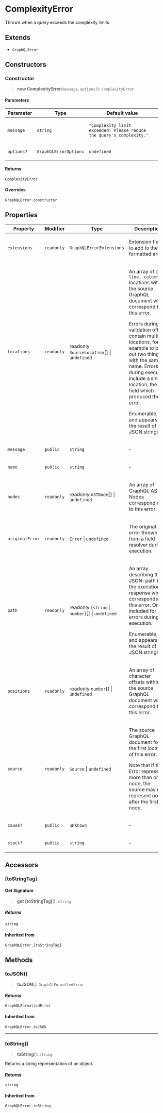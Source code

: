 # ComplexityError

Thrown when a query exceeds the complexity limits.

## Extends

- `GraphQLError`

## Constructors

### Constructor

> **new ComplexityError**(`message`, `options?`): `ComplexityError`

#### Parameters

<table>
<thead>
<tr>
<th>Parameter</th>
<th>Type</th>
<th>Default value</th>
</tr>
</thead>
<tbody>
<tr>
<td>

`message`

</td>
<td>

`string`

</td>
<td>

`"Complexity limit exceeded! Please reduce the query's complexity."`

</td>
</tr>
<tr>
<td>

`options?`

</td>
<td>

`GraphQLErrorOptions`

</td>
<td>

`undefined`

</td>
</tr>
</tbody>
</table>

#### Returns

`ComplexityError`

#### Overrides

`GraphQLError.constructor`

## Properties

<table>
<thead>
<tr>
<th>Property</th>
<th>Modifier</th>
<th>Type</th>
<th>Description</th>
<th>Inherited from</th>
</tr>
</thead>
<tbody>
<tr>
<td>

<a id="extensions"></a> `extensions`

</td>
<td>

`readonly`

</td>
<td>

`GraphQLErrorExtensions`

</td>
<td>

Extension fields to add to the formatted error.

</td>
<td>

`GraphQLError.extensions`

</td>
</tr>
<tr>
<td>

<a id="locations"></a> `locations`

</td>
<td>

`readonly`

</td>
<td>

readonly `SourceLocation`[] \| `undefined`

</td>
<td>

An array of `{ line, column }` locations within the source GraphQL document
which correspond to this error.

Errors during validation often contain multiple locations, for example to
point out two things with the same name. Errors during execution include a
single location, the field which produced the error.

Enumerable, and appears in the result of JSON.stringify().

</td>
<td>

`GraphQLError.locations`

</td>
</tr>
<tr>
<td>

<a id="message"></a> `message`

</td>
<td>

`public`

</td>
<td>

`string`

</td>
<td>

&hyphen;

</td>
<td>

`GraphQLError.message`

</td>
</tr>
<tr>
<td>

<a id="name"></a> `name`

</td>
<td>

`public`

</td>
<td>

`string`

</td>
<td>

&hyphen;

</td>
<td>

`GraphQLError.name`

</td>
</tr>
<tr>
<td>

<a id="nodes"></a> `nodes`

</td>
<td>

`readonly`

</td>
<td>

readonly `ASTNode`[] \| `undefined`

</td>
<td>

An array of GraphQL AST Nodes corresponding to this error.

</td>
<td>

`GraphQLError.nodes`

</td>
</tr>
<tr>
<td>

<a id="originalerror"></a> `originalError`

</td>
<td>

`readonly`

</td>
<td>

`Error` \| `undefined`

</td>
<td>

The original error thrown from a field resolver during execution.

</td>
<td>

`GraphQLError.originalError`

</td>
</tr>
<tr>
<td>

<a id="path"></a> `path`

</td>
<td>

`readonly`

</td>
<td>

readonly (`string` \| `number`)[] \| `undefined`

</td>
<td>

An array describing the JSON-path into the execution response which
corresponds to this error. Only included for errors during execution.

Enumerable, and appears in the result of JSON.stringify().

</td>
<td>

`GraphQLError.path`

</td>
</tr>
<tr>
<td>

<a id="positions"></a> `positions`

</td>
<td>

`readonly`

</td>
<td>

readonly `number`[] \| `undefined`

</td>
<td>

An array of character offsets within the source GraphQL document
which correspond to this error.

</td>
<td>

`GraphQLError.positions`

</td>
</tr>
<tr>
<td>

<a id="source"></a> `source`

</td>
<td>

`readonly`

</td>
<td>

`Source` \| `undefined`

</td>
<td>

The source GraphQL document for the first location of this error.

Note that if this Error represents more than one node, the source may not
represent nodes after the first node.

</td>
<td>

`GraphQLError.source`

</td>
</tr>
<tr>
<td>

<a id="cause"></a> `cause?`

</td>
<td>

`public`

</td>
<td>

`unknown`

</td>
<td>

&hyphen;

</td>
<td>

`GraphQLError.cause`

</td>
</tr>
<tr>
<td>

<a id="stack"></a> `stack?`

</td>
<td>

`public`

</td>
<td>

`string`

</td>
<td>

&hyphen;

</td>
<td>

`GraphQLError.stack`

</td>
</tr>
</tbody>
</table>

## Accessors

### \[toStringTag\]

#### Get Signature

> **get** **\[toStringTag\]**(): `string`

##### Returns

`string`

#### Inherited from

`GraphQLError.[toStringTag]`

## Methods

### toJSON()

> **toJSON**(): `GraphQLFormattedError`

#### Returns

`GraphQLFormattedError`

#### Inherited from

`GraphQLError.toJSON`

---

### toString()

> **toString**(): `string`

Returns a string representation of an object.

#### Returns

`string`

#### Inherited from

`GraphQLError.toString`
